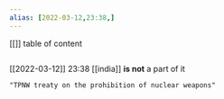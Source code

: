 ```yaml
---
alias: [2022-03-12,23:38,]
---
```

[[]]
table of content
```toc
```

[[2022-03-12]] 23:38
[[india]] **is not** a part of it
```query
"TPNW treaty on the prohibition of nuclear weapons"
```